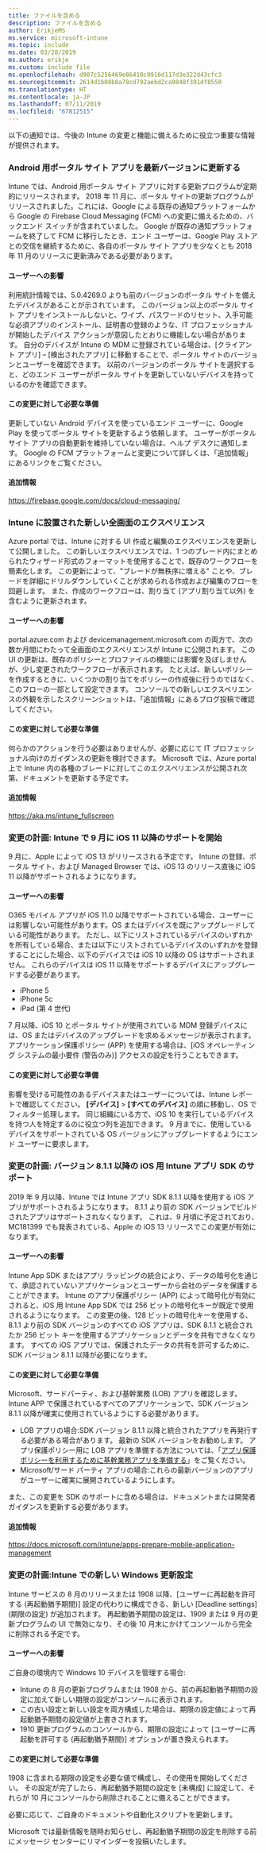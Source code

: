 ```yaml
---
title: ファイルを含める
description: ファイルを含める
author: ErikjeMS
ms.service: microsoft-intune
ms.topic: include
ms.date: 03/28/2019
ms.author: erikje
ms.custom: include file
ms.openlocfilehash: d907c5256469e86410c9916d117d3e322d43cfc3
ms.sourcegitcommit: 2614d1b08b8a78cd792aebd2ca9848f391df8550
ms.translationtype: HT
ms.contentlocale: ja-JP
ms.lasthandoff: 07/11/2019
ms.locfileid: "67812515"
---
```

以下の通知では、今後の Intune の変更と機能に備えるために役立つ重要な情報が提供されます。 

### <a name="update-your-android-company-portal-app-to-the-latest-version---4536963--"></a>Android 用ポータル サイト アプリを最新バージョンに更新する <!--4536963-->
Intune では、Android 用ポータル サイト アプリに対する更新プログラムが定期的にリリースされます。 2018 年 11 月に、ポータル サイトの更新プログラムがリリースされました。これには、Google による既存の通知プラットフォームから Google の Firebase Cloud Messaging (FCM) への変更に備えるための、バックエンド スイッチが含まれていました。 Google が既存の通知プラットフォームを終了して FCM に移行したとき、エンド ユーザーは、Google Play ストアとの交信を継続するために、各自のポータル サイト アプリを少なくとも 2018 年 11 月のリリースに更新済みである必要があります。

#### <a name="how-does-this-affect-me"></a>ユーザーへの影響
利用統計情報では、5.0.4269.0 よりも前のバージョンのポータル サイトを備えたデバイスがあることが示されています。 このバージョン以上のポータル サイト アプリをインストールしないと、ワイプ、パスワードのリセット、入手可能な必須アプリのインストール、証明書の登録のような、IT プロフェッショナルが開始したデバイス アクションが意図したとおりに機能しない場合があります。 自分のデバイスが Intune の MDM に登録されている場合は、[クライアント アプリ] – [検出されたアプリ] に移動することで、ポータル サイトのバージョンとユーザーを確認できます。 以前のバージョンのポータル サイトを選択すると、どのエンド ユーザーがポータル サイトを更新していないデバイスを持っているのかを確認できます。

#### <a name="what-do-i-need-to-do-to-prepare-for-this-change"></a>この変更に対して必要な準備
更新していない Android デバイスを使っているエンド ユーザーに、Google Play を使ってポータル サイトを更新するよう依頼します。 ユーザーがポータル サイト アプリの自動更新を維持していない場合は、ヘルプ デスクに通知します。 Google の FCM プラットフォームと変更について詳しくは、「追加情報」にあるリンクをご覧ください。

#### <a name="additional-information"></a>追加情報
https://firebase.google.com/docs/cloud-messaging/


### <a name="new-fullscreen-experience-coming-to-intune---4593669--"></a>Intune に設置された新しい全画面のエクスペリエンス <!--4593669-->
Azure portal では、Intune に対する UI 作成と編集のエクスペリエンスを更新して公開しました。 この新しいエクスペリエンスでは、1 つのブレード内にまとめられたウィザード形式のフォーマットを使用することで、既存のワークフローを簡素化します。 この更新によって、"ブレードが無秩序に増える" ことや、ブレードを詳細にドリルダウンしていくことが求められる作成および編集のフローを回避します。 また、作成のワークフローは、割り当て (アプリ割り当て以外) を含むように更新されます。

#### <a name="how-does-this-affect-me"></a>ユーザーへの影響
portal.azure.com および devicemanagement.microsoft.com の両方で、次の数か月間にわたって全画面のエクスペリエンスが Intune に公開されます。 この UI の更新は、既存のポリシーとプロファイルの機能には影響を及ぼしませんが、少し変更されたワークフローが表示されます。 たとえば、新しいポリシーを作成するときに、いくつかの割り当てをポリシーの作成後に行うのではなく、このフローの一部として設定できます。 コンソールでの新しいエクスペリエンスの外観を示したスクリーンショットは、「追加情報」にあるブログ投稿で確認してください。

#### <a name="what-can-i-do-to-prepare-for-this-change"></a>この変更に対して必要な準備
何らかのアクションを行う必要はありませんが、必要に応じて IT プロフェッショナル向けのガイダンスの更新を検討できます。 Microsoft では、Azure portal 上で Intune 内の各種のブレードに対してこのエクスペリエンスが公開され次第、ドキュメントを更新する予定です。

#### <a name="additional-information"></a>追加情報 
https://aka.ms/intune_fullscreen

### <a name="plan-for-change-intune-moving-to-support-ios-11-and-higher-in-september----4665342--"></a>変更の計画: Intune で 9 月に iOS 11 以降のサポートを開始 <!-- 4665342-->
9 月に、Apple によって iOS 13 がリリースされる予定です。 Intune の登録、ポータル サイト、および Managed Browser では、iOS 13 のリリース直後に iOS 11 以降がサポートされるようになります。

#### <a name="how-does-this-affect-me"></a>ユーザーへの影響
O365 モバイル アプリが iOS 11.0 以降でサポートされている場合、ユーザーには影響しない可能性があります。OS またはデバイスを既にアップグレードしている可能性があります。 ただし、以下にリストされているデバイスのいずれかを所有している場合、または以下にリストされているデバイスのいずれかを登録することにした場合、以下のデバイスでは iOS 10 以降の OS はサポートされません。 これらのデバイスは iOS 11 以降をサポートするデバイスにアップグレードする必要があります。

- iPhone 5
- iPhone 5c
- iPad (第 4 世代)

7 月以降、iOS 10 とポータル サイトが使用されている MDM 登録デバイスには、OS またはデバイスのアップグレードを求めるメッセージが表示されます。 アプリケーション保護ポリシー (APP) を使用する場合は、[iOS オペレーティング システムの最小要件 (警告のみ)] アクセスの設定を行うこともできます。

#### <a name="what-do-i-need-to-do-to-prepare-for-this-change"></a>この変更に対して必要な準備
影響を受ける可能性のあるデバイスまたはユーザーについては、Intune レポートで確認してください。 **[デバイス]**  >  **[すべてのデバイス]** の順に移動し、OS でフィルター処理します。 同じ組織にいる方で、iOS 10 を実行しているデバイスを持つ人を特定するのに役立つ列を追加できます。 9 月までに、使用しているデバイスをサポートされている OS バージョンにアップグレードするようにエンド ユーザーに要求します。

### <a name="plan-for-change-support-for-version-811-and-higher-of-intune-app-sdk-for-ios----3586942--"></a>変更の計画: バージョン 8.1.1 以降の iOS 用 Intune アプリ SDK のサポート <!-- 3586942-->
2019 年 9 月以降、Intune では Intune アプリ SDK 8.1.1 以降を使用する iOS アプリがサポートされるようになります。 8\.1.1 より前の SDK バージョンでビルドされたアプリはサポートされなくなります。 これは、9 月頃に予定されており、MC181399 でも発表されている、Apple の iOS 13 リリースでこの変更が有効になります。

#### <a name="how-does-this-affect-me"></a>ユーザーへの影響
Intune App SDK またはアプリ ラッピングの統合により、データの暗号化を通じて、承認されていないアプリケーションとユーザーから会社のデータを保護することができます。 Intune のアプリ保護ポリシー (APP) によって暗号化が有効にされると、iOS 用 Intune App SDK では 256 ビットの暗号化キーが既定で使用されるようになります。 この変更の後、128 ビットの暗号化キーを使用する、8.1.1 より前の SDK バージョンのすべての iOS アプリは、SDK 8.1.1 と統合されたか 256 ビット キーを使用するアプリケーションとデータを共有できなくなります。 すべての iOS アプリでは、保護されたデータの共有を許可するために、SDK バージョン 8.1.1 以降が必要になります。

#### <a name="what-can-i-do-to-prepare-for-this-change"></a>この変更に対して必要な準備
Microsoft、サードパーティ、および基幹業務 (LOB) アプリを確認します。 Intune APP で保護されているすべてのアプリケーションで、SDK バージョン 8.1.1 以降が確実に使用されているようにする必要があります。

- LOB アプリの場合:SDK バージョン 8.1.1 以降と統合されたアプリを再発行する必要がある場合があります。 最新の SDK バージョンをお勧めします。 アプリ保護ポリシー用に LOB アプリを準備する方法については、「[アプリ保護ポリシーを利用するために基幹業務アプリを準備する](../apps-prepare-mobile-application-management.md)」をご覧ください。
- Microsoft/サード パーティ アプリの場合:これらの最新バージョンのアプリがユーザーに確実に展開されているようにします。

また、この変更を SDK のサポートに含める場合は、ドキュメントまたは開発者ガイダンスを更新する必要があります。

#### <a name="additional-information"></a>追加情報
https://docs.microsoft.com/intune/apps-prepare-mobile-application-management

### <a name="plan-for-change-new-windows-updates-settings-in-intune----4464404---"></a>変更の計画:Intune での新しい Windows 更新設定 <!-- 4464404 -->
Intune サービスの 8 月のリリースまたは 1908 以降、[ユーザーに再起動を許可する (再起動猶予期間)] 設定の代わりに構成できる、新しい [Deadline settings]\(期限の設定\) が追加されます。 再起動猶予期間の設定は、1909 または 9 月の更新プログラムの UI で無効になり、その後 10 月末にかけてコンソールから完全に削除される予定です。 

#### <a name="how-does-this-affect-me"></a>ユーザーへの影響
ご自身の環境内で Windows 10 デバイスを管理する場合: 
- Intune の 8 月の更新プログラムまたは 1908 から、前の再起動猶予期間の設定に加えて新しい期限の設定がコンソールに表示されます。
- この古い設定と新しい設定を両方構成した場合は、期限の設定値によって再起動猶予期間の設定値が上書きされます。
- 1910 更新プログラムのコンソールから、期限の設定によって [ユーザーに再起動を許可する (再起動猶予期間)] オプションが置き換えられます。

#### <a name="what-can-i-do-to-prepare-for-this-change"></a>この変更に対して必要な準備
1908 に含まれる期限の設定を必要な値で構成し、その使用を開始してください。 その設定が完了したら、再起動猶予期間の設定を [未構成] に設定して、それらが 10 月にコンソールから削除されることに備えることができます。

必要に応じて、ご自身のドキュメントや自動化スクリプトを更新します。 

Microsoft では最新情報を随時お知らせし、再起動猶予期間の設定を削除する前にメッセージ センターにリマインダーを投稿いたします。
